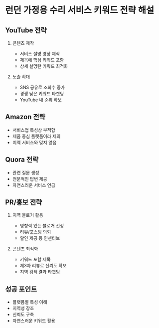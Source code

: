 # 런던 가정용 수리 서비스 키워드 전략 해설

## YouTube 전략

1. 콘텐츠 제작

   - 서비스 설명 영상 제작
   - 제목에 핵심 키워드 포함
   - 상세 설명란 키워드 최적화

2. 노출 확대
   - SNS 공유로 조회수 증가
   - 경쟁 낮은 키워드 타겟팅
   - YouTube 내 순위 확보

## Amazon 전략

- 서비스업 특성상 부적합
- 제품 중심 플랫폼이라 제외
- 지역 서비스와 맞지 않음

## Quora 전략

- 관련 질문 생성
- 전문적인 답변 제공
- 자연스러운 서비스 언급

## PR/홍보 전략

1. 지역 블로거 활용

   - 영향력 있는 블로거 선정
   - 리뷰/포스팅 의뢰
   - 할인 제공 등 인센티브

2. 콘텐츠 최적화
   - 키워드 포함 제목
   - 제3자 리뷰로 신뢰도 확보
   - 지역 검색 결과 타겟팅

## 성공 포인트

- 플랫폼별 특성 이해
- 지역성 강조
- 신뢰도 구축
- 자연스러운 키워드 활용
